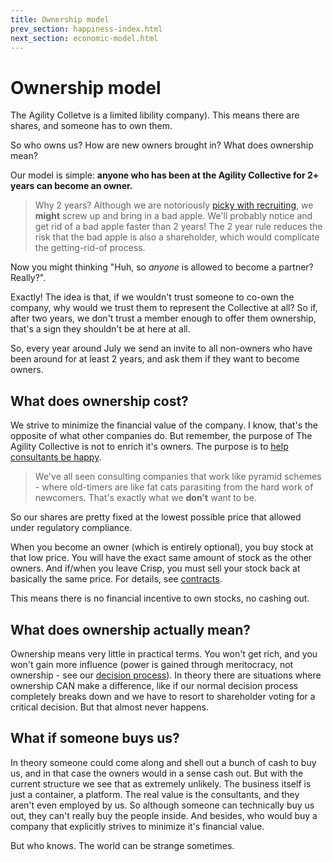 ```yaml
---
title: Ownership model
prev_section: happiness-index.html
next_section: economic-model.html
---
```


Ownership model
===============

The Agility Colletve is a limited libility company). This means there are shares, and someone has to own them.

So who owns us? How are new owners brought in? What does ownership mean?

Our model is simple: **anyone who has been at the Agility Collective for 2+ years can become an owner.**

> Why 2 years? Although we are notoriously [picky with recruiting](recruiting.html), we **might** screw up and bring in a bad apple. We'll probably notice and get rid of a bad apple faster than 2 years! The 2 year rule reduces the risk that the bad apple is also a shareholder, which would complicate the getting-rid-of process.

Now you might thinking "Huh, so *anyone* is allowed to become a partner? Really?".

Exactly! The idea is that, if we wouldn't trust someone to co-own the company, why would we trust them to represent the Collective at all? So if, after two years, we don't trust a member enough to offer them ownership, that's a sign they shouldn't be at here at all. 


So, every year around July we send an invite to all non-owners who have been around for at least 2 years, and ask them if they want to become owners.

What does ownership cost?
-------------------------

We strive to minimize the financial value of the company. I know, that's the opposite of what other companies do. But remember, the purpose of The Agility Collective is not to enrich it's owners. The purpose is to [help consultants be happy](what-is-theagilitycollective.html).

> We've all seen consulting companies that work like pyramid schemes - where old-timers are like fat cats parasiting from the hard work of newcomers. That's exactly what we **don't** want to be.

So our shares are pretty fixed at the lowest possible price that allowed under regulatory compliance. 

When you become an owner (which is entirely optional), you buy stock at that low price. You will have the exact same amount of stock as the other owners. And if/when you leave Crisp, you must sell your stock back at basically the same price. For details, see [contracts](contracts.html).

This means there is no financial incentive to own stocks, no cashing out.

What does ownership actually mean?
----------------------------------

Ownership means very little in practical terms. You won't get rich, and you won't gain more influence (power is gained through meritocracy, not ownership - see our [decision process](decisions.html)). In theory there are situations where ownership CAN make a difference, like if our normal decision process completely breaks down and we have to resort to shareholder voting for a critical decision. But that almost never happens.


What if someone buys us?
---------------------------

In theory someone could come along and shell out a bunch of cash to buy us, and in that case the owners would in a sense cash out. But with the current structure we see that as extremely unlikely. The business itself is just a container, a platform. The real value is the consultants, and they aren't even employed by us. So although someone can technically buy us out, they can't really buy the people inside. And besides, who would buy a company that explicitly strives to minimize it's financial value.

But who knows. The world can be strange sometimes.
